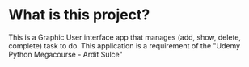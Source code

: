# What is this project?
This is a Graphic User interface app that manages
(add, show, delete, complete) task to do.
This application is a requirement of the 
"Udemy Python Megacourse - Ardit Sulce"